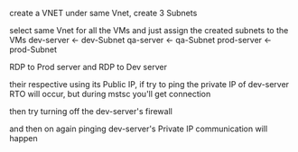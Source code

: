 create a VNET
under same Vnet, create 3 Subnets

select same Vnet for all the VMs and just assign the created subnets to the VMs
dev-server <- dev-Subnet
qa-server <- qa-Subnet
prod-server <- prod-Subnet

RDP to Prod server
and RDP to Dev server

their respective using its Public IP, 
if try to ping the private IP of dev-server RTO will occur, but during mstsc you'll get connection 

then try turning off the dev-server's firewall

and then on again pinging dev-server's Private IP communication will happen 

